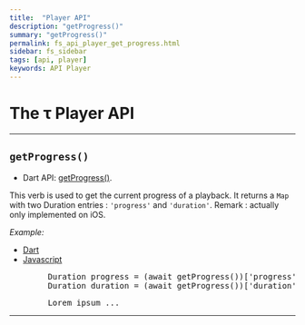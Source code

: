 ```yaml
---
title:  "Player API"
description: "getProgress()"
summary: "getProgress()"
permalink: fs_api_player_get_progress.html
sidebar: fs_sidebar
tags: [api, player]
keywords: API Player
---
```

# The &tau; Player API

---------------------------------------------------------------------------------------------------------------------------------

## `getProgress()`

- Dart API: [getProgress()](pages/flutter-sound/api/player/FlutterSoundPlayer/getProgress.html).

This verb is used to get the current progress of a playback.
It returns a `Map` with two Duration entries : `'progress'` and `'duration'`.
Remark : actually only implemented on iOS.

*Example:*
<ul id="profileTabs" class="nav nav-tabs">
    <li class="active"><a href="#dart" data-toggle="tab">Dart</a></li>
    <li><a href="#javascript" data-toggle="tab">Javascript</a></li>
</ul>
<div class="tab-content">

<div role="tabpanel" class="tab-pane active" id="dart">

<pre>
        Duration progress = (await getProgress())['progress'];
        Duration duration = (await getProgress())['duration'];
</pre>

</div>

<div role="tabpanel" class="tab-pane" id="javascript">
<pre>
        Lorem ipsum ...
</pre>
</div>

</div>

---------------------------------------------------------------------------------------------------------------------------------

